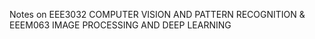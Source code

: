 Notes on EEE3032 COMPUTER VISION AND PATTERN RECOGNITION & EEEM063 IMAGE PROCESSING AND DEEP LEARNING